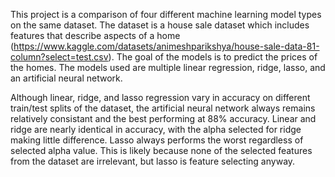 This project is a comparison of four different machine learning model types on the same dataset. The dataset is a house sale dataset which includes features that describe aspects of a home (https://www.kaggle.com/datasets/animeshparikshya/house-sale-data-81-column?select=test.csv). The goal of the models is to predict the prices of the homes. The models used are multiple linear regression, ridge, lasso, and an artificial neural network. 

Although linear, ridge, and lasso regression vary in accuracy on different train/test splits of the dataset, the artificial neural network always remains relatively consistant and the best performing at 88% accuracy. Linear and ridge are nearly identical in accuracy, with the alpha selected for ridge making little difference. Lasso always performs the worst regardless of selected alpha value. This is likely because none of the selected features from the dataset are irrelevant, but lasso is feature selecting anyway.
